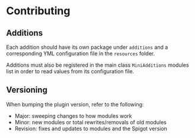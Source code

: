 # Contributing
## Additions
Each addition should have its own package under `additions` and a corresponding YML configuration file in the `resources` folder.

Additions must also be registered in the main class `MiniAdditions` modules list in order to read values from its configuration file.

## Versioning
When bumping the plugin version, refer to the following:

- Major: sweeping changes to how modules work
- Minor: new modules or total rewrites/removals of old modules
- Revision: fixes and updates to modules and the Spigot version